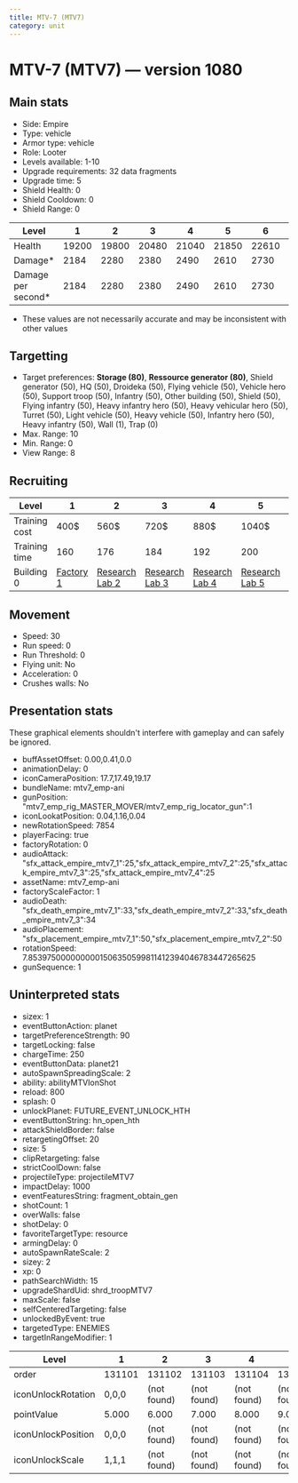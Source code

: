 ```yaml
---
title: MTV-7 (MTV7)
category: unit
---
```


# MTV-7 (MTV7) — version 1080

## Main stats

  * Side: Empire
  * Type: vehicle
  * Armor type: vehicle
  * Role: Looter
  * Levels available: 1-10
  * Upgrade requirements: 32 data fragments
  * Upgrade time: 5
  * Shield Health: 0
  * Shield Cooldown: 0
  * Shield Range: 0

|Level             |1    |2    |3    |4    |5    |6    |7    |8    |9    |10   |
|------------------|-----|-----|-----|-----|-----|-----|-----|-----|-----|-----|
|Health            |19200|19800|20480|21040|21850|22610|23720|25290|26920|28820|
|Damage*           |2184 |2280 |2380 |2490 |2610 |2730 |2860 |3000 |3140 |3290 |
|Damage per second*|2184 |2280 |2380 |2490 |2610 |2730 |2860 |3000 |3140 |3290 |

* These values are not necessarily accurate and may be inconsistent with other values

## Targetting

  * Target preferences: **Storage (80)**, **Ressource generator (80)**, Shield generator (50), HQ (50), Droideka (50), Flying vehicle (50), Vehicle hero (50), Support troop (50), Infantry (50), Other building (50), Shield (50), Flying infantry (50), Heavy infantry hero (50), Heavy vehicular hero (50), Turret (50), Light vehicle (50), Heavy vehicle (50), Infantry hero (50), Heavy infantry (50), Wall (1), Trap (0)
  * Max. Range: 10
  * Min. Range: 0
  * View Range: 8

## Recruiting

|Level        |1                              |2                                      |3                                      |4                                      |5                                      |6                                      |7                                      |8                                      |9                                      |10                                      |
|-------------|-------------------------------|---------------------------------------|---------------------------------------|---------------------------------------|---------------------------------------|---------------------------------------|---------------------------------------|---------------------------------------|---------------------------------------|----------------------------------------|
|Training cost|400$                           |560$                                   |720$                                   |880$                                   |1040$                                  |1200$                                  |1360$                                  |1600$                                  |1680$                                  |1840$                                   |
|Training time|160                            |176                                    |184                                    |192                                    |200                                    |208                                    |216                                    |224                                    |232                                    |240                                     |
|Building 0   |[Factory 1](empireFactory.html)|[Research Lab 2](empireOffenseLab.html)|[Research Lab 3](empireOffenseLab.html)|[Research Lab 4](empireOffenseLab.html)|[Research Lab 5](empireOffenseLab.html)|[Research Lab 6](empireOffenseLab.html)|[Research Lab 7](empireOffenseLab.html)|[Research Lab 8](empireOffenseLab.html)|[Research Lab 9](empireOffenseLab.html)|[Research Lab 10](empireOffenseLab.html)|

## Movement

  * Speed: 30
  * Run speed: 0
  * Run Threshold: 0
  * Flying unit: No
  * Acceleration: 0
  * Crushes walls: No

## Presentation stats

These graphical elements shouldn't interfere with gameplay and can safely be ignored.

  * buffAssetOffset: 0.00,0.41,0.0
  * animationDelay: 0
  * iconCameraPosition: 17.7,17.49,19.17
  * bundleName: mtv7_emp-ani
  * gunPosition: "mtv7_emp_rig_MASTER_MOVER/mtv7_emp_rig_locator_gun":1
  * iconLookatPosition: 0.04,1.16,0.04
  * newRotationSpeed: 7854
  * playerFacing: true
  * factoryRotation: 0
  * audioAttack: "sfx_attack_empire_mtv7_1":25,"sfx_attack_empire_mtv7_2":25,"sfx_attack_empire_mtv7_3":25,"sfx_attack_empire_mtv7_4":25
  * assetName: mtv7_emp-ani
  * factoryScaleFactor: 1
  * audioDeath: "sfx_death_empire_mtv7_1":33,"sfx_death_empire_mtv7_2":33,"sfx_death_empire_mtv7_3":34
  * audioPlacement: "sfx_placement_empire_mtv7_1":50,"sfx_placement_empire_mtv7_2":50
  * rotationSpeed: 7.8539750000000001506350599811412394046783447265625
  * gunSequence: 1

## Uninterpreted stats

  * sizex: 1
  * eventButtonAction: planet
  * targetPreferenceStrength: 90
  * targetLocking: false
  * chargeTime: 250
  * eventButtonData: planet21
  * autoSpawnSpreadingScale: 2
  * ability: abilityMTVIonShot
  * reload: 800
  * splash: 0
  * unlockPlanet: FUTURE_EVENT_UNLOCK_HTH
  * eventButtonString: hn_open_hth
  * attackShieldBorder: false
  * retargetingOffset: 20
  * size: 5
  * clipRetargeting: false
  * strictCoolDown: false
  * projectileType: projectileMTV7
  * impactDelay: 1000
  * eventFeaturesString: fragment_obtain_gen
  * shotCount: 1
  * overWalls: false
  * shotDelay: 0
  * favoriteTargetType: resource
  * armingDelay: 0
  * autoSpawnRateScale: 2
  * sizey: 2
  * xp: 0
  * pathSearchWidth: 15
  * upgradeShardUid: shrd_troopMTV7
  * maxScale: false
  * selfCenteredTargeting: false
  * unlockedByEvent: true
  * targetedType: ENEMIES
  * targetInRangeModifier: 1

|Level             |1     |2          |3          |4          |5          |6          |7          |8          |9          |10         |
|------------------|------|-----------|-----------|-----------|-----------|-----------|-----------|-----------|-----------|-----------|
|order             |131101|131102     |131103     |131104     |131105     |131106     |131107     |131108     |131109     |131110     |
|iconUnlockRotation|0,0,0 |(not found)|(not found)|(not found)|(not found)|(not found)|(not found)|(not found)|(not found)|(not found)|
|pointValue        |5.000 |6.000      |7.000      |8.000      |9.000      |10.000     |11.000     |12.000     |13.000     |15.000     |
|iconUnlockPosition|0,0,0 |(not found)|(not found)|(not found)|(not found)|(not found)|(not found)|(not found)|(not found)|(not found)|
|iconUnlockScale   |1,1,1 |(not found)|(not found)|(not found)|(not found)|(not found)|(not found)|(not found)|(not found)|(not found)|

